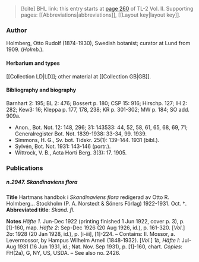 > [!cite] BHL link: this entry starts at [page 260](https://www.biodiversitylibrary.org/item/103253#page/286/mode/1up) of TL-2 Vol. II.
> Supporting pages: [[Abbreviations|abbreviations]], [[Layout key|layout key]].

### Author

Holmberg, Otto Rudolf (1874-1930), Swedish botanist; curator at Lund from 1909. (*Holmb.*).

#### Herbarium and types

[[Collection LD|LD]]; other material at [[Collection GB|GB]].

#### Bibliography and biography

Barnhart 2: 195; BL 2: 476; Bossert p. 180; CSP 15: 916; Hirschp. 127; IH 2: 282; Kew3: 16; Kleppa p. 177, 178, 238; KR p. 301-302; MW p. 184; SO add. 909a.
- Anon., Bot. Not. 12: 148, 296; 31: 143533: 44, 52, 58, 61, 65, 68, 69, 71; Generalregister Bot. Not. 1839-1938: 33-34, 99. 1939.
- Simmons, H. G., Sv. bot. Tidskr. 25(1): 139-144. 1931 (bibl.).
- Sylvén, Bot. Not. 1931: 143-146 (portr.).
- Wittrock, V. B., Acta Horti Berg. 3(3): 17. 1905.

### Publications

##### n.2947. Skandinaviens flora

**Title**
Hartmans handbok i *Skandinaviens flora* redigerad av Otto R. Holmberg... Stockholm (P. A. Norstedt & Söners Förlag) 1922-1931. Oct. †.
**Abbreviated title**: *Skand. fl.*

**Notes**
*Häfte 1*. Jun-Dec 1922 (printing finished 1 Jun 1922, cover p. 3), p. \[1\]-160, map.
*Häfte 2*: Sep-Dec 1926 (20 Aug 1926, id.), p. 161-320.
\[*Vol*.\] *2a*: 1928 (20 Jan 1928, id.), p. \[i-iii\], \[1\]-224. – Contains: II. Mossor, a. Levermossor, by Hampus Wilhelm Arnell (1848-1932).
\[*Vol*.\] *1b, Häfte I*: Jul-Aug 1931 (16 Jun 1931, id.; Nat. Nov. Sep 1931), p. \[1\]-160, chart.
*Copies*: FH(2a), G, NY, US, USDA. – See also no. 2426.

